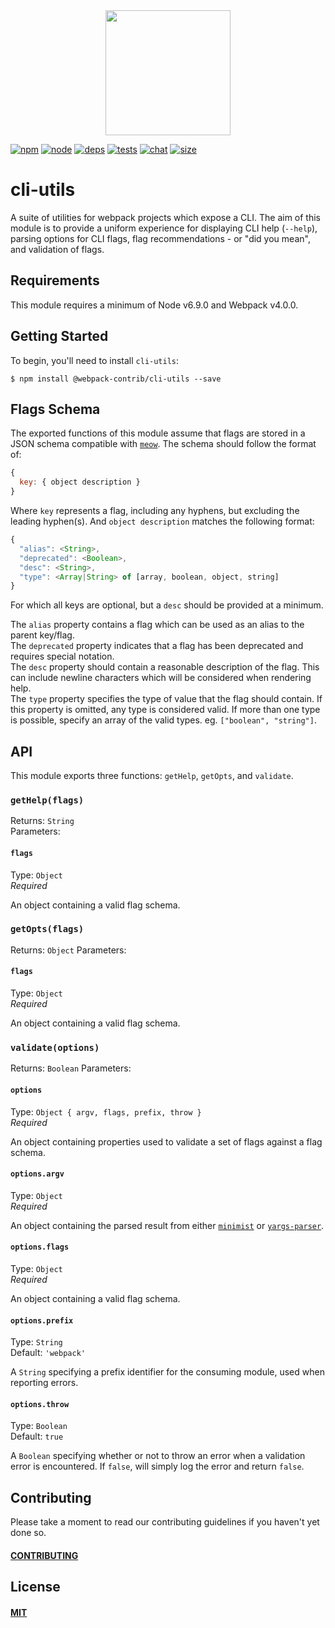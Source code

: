 <div align="center">
  <a href="https://github.com/webpack/webpack">
    <img width="200" height="200" src="https://webpack.js.org/assets/icon-square-big.svg">
  </a>
</div>

[![npm][npm]][npm-url]
[![node][node]][node-url]
[![deps][deps]][deps-url]
[![tests][tests]][tests-url]
[![chat][chat]][chat-url]
[![size][size]][size-url]

# cli-utils

A suite of utilities for webpack projects which expose a CLI. The aim of this
module is to provide a uniform experience for displaying CLI help (`--help`),
parsing options for CLI flags, flag recommendations - or "did you mean", and
validation of flags.

## Requirements

This module requires a minimum of Node v6.9.0 and Webpack v4.0.0.

## Getting Started

To begin, you'll need to install `cli-utils`:

```console
$ npm install @webpack-contrib/cli-utils --save
```

## Flags Schema

The exported functions of this module assume that flags are stored in a JSON
schema compatible with [`meow`](https://github.com/sindresorhus/meow). The
schema should follow the format of:

```js
{
  key: { object description }
}
```

Where `key` represents a flag, including any hyphens, but excluding the leading
hyphen(s). And `object description` matches the following format:

```js
{
  "alias": <String>,
  "deprecated": <Boolean>,
  "desc": <String>,
  "type": <Array|String> of [array, boolean, object, string]
}
```

For which all keys are optional, but a `desc` should be provided at a minimum.

The `alias` property contains a flag which can be used as an alias to the parent
key/flag.  
The `deprecated` property indicates that a flag has been deprecated and requires
special notation.  
The `desc` property should contain a reasonable description of the flag. This
can include newline characters which will be considered when rendering help.  
The `type` property specifies the type of value that the flag should contain.
If this property is omitted, any type is considered valid. If more than one type
is possible, specify an array of the valid types. eg. `["boolean", "string"]`.

## API

This module exports three functions: `getHelp`, `getOpts`, and `validate`.

### `getHelp(flags)`

Returns: `String`  
Parameters:

#### `flags`

Type: `Object`  
_Required_

An object containing a valid flag schema.

### `getOpts(flags)`

Returns: `Object`
Parameters:

#### `flags`

Type: `Object`  
_Required_

An object containing a valid flag schema.

### `validate(options)`

Returns: `Boolean`
Parameters:

#### `options`

Type: `Object { argv, flags, prefix, throw }`  
_Required_

An object containing properties used to validate a set of flags against a
flag schema.

#### `options.argv`

Type: `Object`  
_Required_

An object containing the parsed result from either
[`minimist`](https://github.com/substack/minimist) or
[`yargs-parser`](https://github.com/yargs/yargs-parser).

#### `options.flags`

Type: `Object`  
_Required_

An object containing a valid flag schema.

#### `options.prefix`

Type: `String`  
Default: `'webpack'`

A `String` specifying a prefix identifier for the consuming module, used when
reporting errors.

#### `options.throw`

Type: `Boolean`  
Default: `true`

A `Boolean` specifying whether or not to throw an error when a validation
error is encountered. If `false`, will simply log the error and return `false`.

## Contributing

Please take a moment to read our contributing guidelines if you haven't yet done so.

#### [CONTRIBUTING](./.github/CONTRIBUTING.md)

## License

#### [MIT](./LICENSE)

[npm]: https://img.shields.io/npm/v/cli-utils.svg
[npm-url]: https://npmjs.com/package/cli-utils

[node]: https://img.shields.io/node/v/cli-utils.svg
[node-url]: https://nodejs.org

[deps]: https://david-dm.org/webpack-contrib/cli-utils.svg
[deps-url]: https://david-dm.org/webpack-contrib/cli-utils

[tests]: 	https://img.shields.io/circleci/project/github/webpack-contrib/cli-utils.svg
[tests-url]: https://circleci.com/gh/webpack-contrib/cli-utils

[cover]: https://codecov.io/gh/webpack-contrib/cli-utils/branch/master/graph/badge.svg
[cover-url]: https://codecov.io/gh/webpack-contrib/cli-utils

[chat]: https://img.shields.io/badge/gitter-webpack%2Fwebpack-brightgreen.svg
[chat-url]: https://gitter.im/webpack/webpack

[size]: https://packagephobia.now.sh/badge?p=cli-utils
[size-url]: https://packagephobia.now.sh/result?p=cli-utils